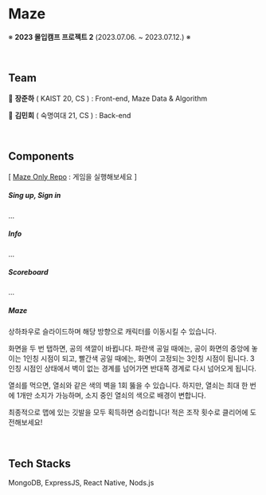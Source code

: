 # Maze

※ __2023 몰입캠프 프로젝트 2__ (2023.07.06. ~ 2023.07.12.) ※

<br/>

## Team

:bust_in_silhouette: __장준하__ ( KAIST 20, CS ) : Front-end, Maze Data & Algorithm
<br/>

:bust_in_silhouette: __김민희__ ( 숙명여대 21, CS ) : Back-end

<br/>

## Components
[ [Maze Only Repo](https://github.com/Junha-Jang/madcamp-proj2) : 게임을 실행해보세요 ]

##### Sing up, Sign in

...

##### Info

...

##### Scoreboard

...

##### Maze

상하좌우로 슬라이드하며 해당 방향으로 캐릭터를 이동시킬 수 있습니다.

화면을 두 번 탭하면, 공의 색깔이 바뀝니다.
파란색 공일 때에는, 공이 화면의 중앙에 놓이는 1인칭 시점이 되고,
빨간색 공일 때에는, 화면이 고정되는 3인칭 시점이 됩니다.
3인칭 시점인 상태에서 벽이 없는 경계를 넘어가면 반대쪽 경계로 다시 넘어오게 됩니다.

열쇠를 먹으면, 열쇠와 같은 색의 벽을 1회 뚫을 수 있습니다.
하지만, 열쇠는 최대 한 번에 1개만 소지가 가능하며, 소지 중인 열쇠의 색으로 배경이 변합니다.

최종적으로 맵에 있는 깃발을 모두 획득하면 승리합니다!
적은 조작 횟수로 클리어에 도전해보세요!

<br/>

## Tech Stacks

MongoDB, ExpressJS, React Native, Nods.js